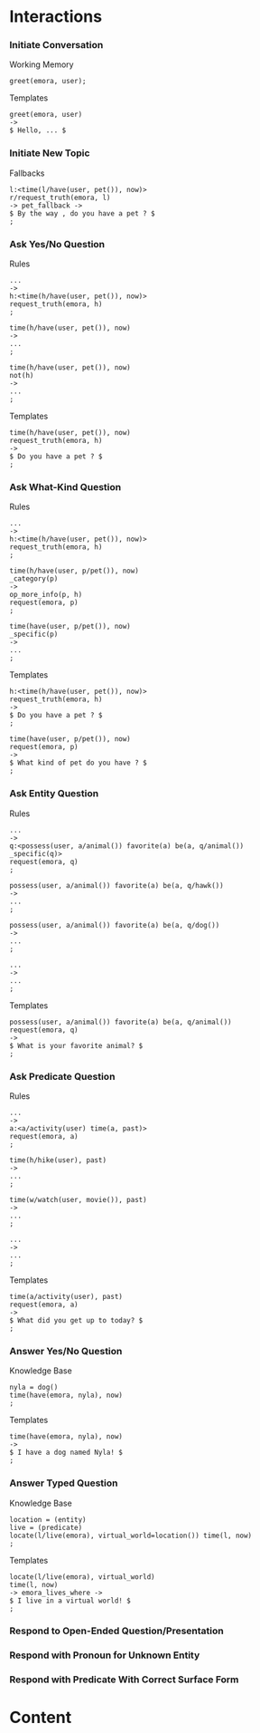 # Interactions


### Initiate Conversation

Working Memory
```
greet(emora, user);
```

Templates
```
greet(emora, user)
->
$ Hello, ... $
```


### Initiate New Topic

Fallbacks
```
l:<time(l/have(user, pet()), now)>
r/request_truth(emora, l)
-> pet_fallback ->
$ By the way , do you have a pet ? $
;
```


### Ask Yes/No Question

Rules
```
... 
-> 
h:<time(h/have(user, pet()), now)> 
request_truth(emora, h)
;

time(h/have(user, pet()), now)
->
...
;

time(h/have(user, pet()), now)
not(h)
->
...
;
```

Templates
```
time(h/have(user, pet()), now)
request_truth(emora, h)
->
$ Do you have a pet ? $
;
```


### Ask What-Kind Question

Rules
```
... 
-> 
h:<time(h/have(user, pet()), now)> 
request_truth(emora, h)
;

time(h/have(user, p/pet()), now)
_category(p)
->
op_more_info(p, h)
request(emora, p)
;

time(have(user, p/pet()), now)
_specific(p)
->
...
;
```
Templates
```
h:<time(h/have(user, pet()), now)> 
request_truth(emora, h)
->
$ Do you have a pet ? $
;

time(have(user, p/pet()), now)
request(emora, p)
->
$ What kind of pet do you have ? $
;
```


### Ask Entity Question

Rules
```
...
->
q:<possess(user, a/animal()) favorite(a) be(a, q/animal()) _specific(q)>
request(emora, q)
;

possess(user, a/animal()) favorite(a) be(a, q/hawk())
->
...
;

possess(user, a/animal()) favorite(a) be(a, q/dog())
->
...
;

...
->
...
;

```

Templates
```
possess(user, a/animal()) favorite(a) be(a, q/animal())
request(emora, q)
->
$ What is your favorite animal? $
;
```


### Ask Predicate Question

Rules
```
...
->
a:<a/activity(user) time(a, past)>
request(emora, a)
;

time(h/hike(user), past)
->
...
;

time(w/watch(user, movie()), past)
->
...
;

...
->
...
;
```

Templates
```
time(a/activity(user), past)
request(emora, a)
->
$ What did you get up to today? $
;
```


### Answer Yes/No Question

Knowledge Base
```
nyla = dog()
time(have(emora, nyla), now)
;
```

Templates
```
time(have(emora, nyla), now)
->
$ I have a dog named Nyla! $
;
```


### Answer Typed Question

Knowledge Base
```
location = (entity)
live = (predicate)
locate(l/live(emora), virtual_world=location()) time(l, now)
;
```

Templates
```
locate(l/live(emora), virtual_world)
time(l, now)
-> emora_lives_where ->
$ I live in a virtual world! $
;
```


### Respond to Open-Ended Question/Presentation




### Respond with Pronoun for Unknown Entity



### Respond with Predicate With Correct Surface Form




# Content